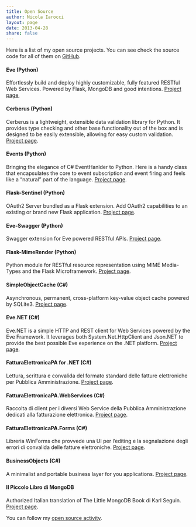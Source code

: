 ```yaml
---
title: Open Source
author: Nicola Iarocci
layout: page
date: 2013-04-28
share: false
---
```

Here is a list of my open source projects. You can see check the source code for all of them on [GitHub][1].

#### Eve (Python)
Effortlessly build and deploy highly customizable, fully featured RESTful Web Services. Powered by Flask, MongoDB and good intentions. [Project page][2],

#### Cerberus (Python)
Cerberus is a lightweight, extensible data validation library for Python. It provides type checking and other base functionality out of the box and is designed to be easily extensible, allowing for easy custom validation. [Project page][4].

#### Events (Python)
Bringing the elegance of C# EventHanlder to Python. Here is a handy class that encapsulates the core to event subscription and event firing and feels like a “natural” part of the language. [Project page][5].

#### Flask-Sentinel (Python)
OAuth2 Server bundled as a Flask extension. Add OAuth2 capabilities to an existing or brand new Flask application. [Project page][6].

#### Eve-Swagger (Python)
Swagger extension for Eve powered RESTful APIs. [Project page][7].

#### Flask-MimeRender (Python)
Python module for RESTful resource representation using MIME Media-Types and the Flask Microframework. [Project page][8].

#### SimpleObjectCache (C#)
Asynchronous, permanent, cross-platform key-value object cache powered by SQLite3. [Project page][9].

#### Eve.NET (C#)
Eve.NET is a simple HTTP and REST client for Web Services powered by the Eve Framework. It leverages both System.Net.HttpClient and Json.NET to provide the best possible Eve experience on the .NET platform. [Project page][10].

#### FatturaElettronicaPA for .NET (C#)
Lettura, scrittura e convalida del formato standard delle fatture elettroniche per Pubblica Amministrazione. [Project page][11].

#### FatturaElettronicaPA.WebServices (C#)
Raccolta di client per i diversi Web Service della Pubblica Amministrazione dedicati alla fatturazione elettronica. [Project page][12].

#### FatturaElettronicaPA.Forms (C#)
Libreria WinForms che provvede una UI per l’editing e la segnalazione degli errori di convalida delle fatture elettroniche. [Project page][13].

#### BusinessObjects (C#)
A minimalist and portable business layer for you applications. [Project page][14].

#### Il Piccolo Libro di MongoDB
Authorized Italian translation of The Little MongoDB Book di Karl Seguin. [Project page][15].

You can follow my [open source activity][16].

 [1]: https://github.com/nicolaiarocci/
 [2]: http://python-eve.org "Eve"
 [3]: http://python-eve.org
 [4]: http://python-cerberus.org "Cerberus"
 [5]: https://github.com/nicolaiarocci/events "Events"
 [6]: https://github.com/nicolaiarocci/flask-sentinel "Flask-Sentinel"
 [7]: https://github.com/nicolaiarocci/eve-swagger "Eve-Swagger"
 [8]: https://github.com/nicolaiarocci/flask-mimerender "Flask-MimeRender"
 [9]: https://github.com/CIR2000/Amica.vNext.SimpleCache "SimpleCache"
 [10]: https://github.com/nicolaiarocci/Eve.NET "Eve.NET"
 [11]: https://github.com/FatturaElettronicaPA/FatturaElettronicaPA "FatturaElettronicaPA"
 [12]: https://github.com/FatturaElettronicaPA/FatturaElettronicaPA.WebServices "FatturaElettronicaPA.WebServices"
 [13]: https://github.com/FatturaElettronicaPA/FatturaElettronicaPA.Forms "FatturaElettronicaPA.Forms"
 [14]: https://github.com/FatturaElettronicaPA/BusinessObjects "BusinessObjects"
 [15]: http://nicolaiarocci.com/il-piccolo-libro-di-mongodb-edizione-italiana/ "Il Piccolo Libro di MongoDB"
 [16]: https://github.com/nicolaiarocci?tab=activity "Nicola Iarocci Public Activity on GitHub"
